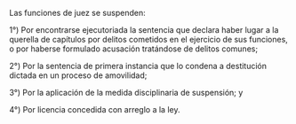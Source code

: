 Las funciones de juez se suspenden:

1°) Por encontrarse ejecutoriada la sentencia que declara haber lugar a la querella de capítulos por delitos cometidos en el ejercicio de sus funciones, o por haberse formulado acusación tratándose de delitos comunes;

2°) Por la sentencia de primera instancia que lo condena a destitución dictada en un proceso de amovilidad;

3°) Por la aplicación de la medida disciplinaria de suspensión; y

4°) Por licencia concedida con arreglo a la ley.
